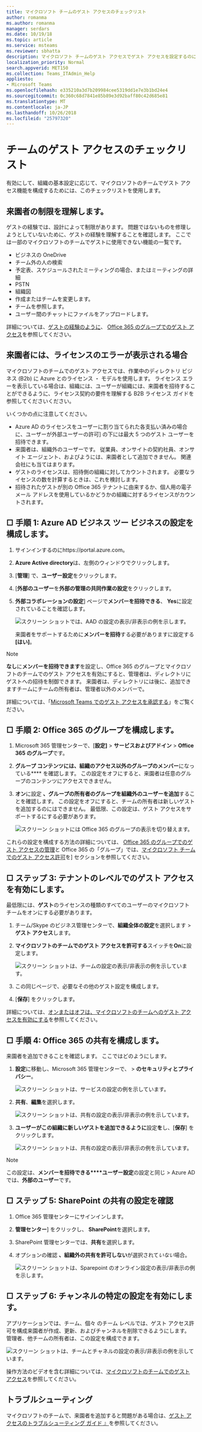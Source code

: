 ```yaml
---
title: マイクロソフト チームのゲスト アクセスのチェックリスト
author: romanma
ms.author: romanma
manager: serdars
ms.date: 10/19/18
ms.topic: article
ms.service: msteams
ms.reviewer: sbhatta
description: マイクロソフト チームのゲスト アクセスでゲスト アクセスを設定するのには、このチェックリストを使用します。
localization_priority: Normal
search.appverid: MET150
ms.collection: Teams_ITAdmin_Help
appliesto:
- Microsoft Teams
ms.openlocfilehash: e335210a3d7b209984cee5319dd1e7e3b1bd24e4
ms.sourcegitcommit: 0c360c68d7841e85b89e3d92baff80c42d685e81
ms.translationtype: MT
ms.contentlocale: ja-JP
ms.lasthandoff: 10/26/2018
ms.locfileid: "25797320"
---
```

<a name="teams-guest-access-checklist"></a>チームのゲスト アクセスのチェックリスト
==========================================

有効にして、組織の基本設定に応じて、マイクロソフトのチームでゲスト アクセス機能を構成するためには、このチェックリストを使用します。

## <a name="understand-the-limitations-for-guests"></a>来園者の制限を理解します。

ゲストの経験では、設計によって制限があります。 問題ではないものを修理しようとしていないために、ゲストの経験を理解することを確認します。 ここでは一部のマイクロソフトのチームでゲストに使用できない機能の一覧です。

- ビジネスの OneDrive
- チーム外の人の検索
- 予定表、スケジュールされたミーティングの場合、またはミーティングの詳細
- PSTN
- 組織図
- 作成またはチームを変更します。
- チームを参照します。
- ユーザー間のチャットにファイルをアップロードします。

詳細については、[ゲストの経験のように](guest-experience.md)、 [Office 365 のグループでのゲスト アクセス](https://support.office.com/article/guest-access-in-office-365-groups-bfc7a840-868f-4fd6-a390-f347bf51aff6)を参照してください。

## <a name="if-your-guests-are-seeing-license-errors"></a>来園者には、ライセンスのエラーが表示される場合

マイクロソフトのチームでのゲスト アクセスでは、作業中のディレクトリ ビジネス (B2b) に Azure とのライセンス ・ モデルを使用します。 ライセンス エラーを表示している場合は、組織には、ユーザーが組織には、来園者を招待することができるように、ライセンス契約の要件を理解する B2B ライセンス ガイドを参照してくださいください。

いくつかの点に注意してください。

- Azure AD のライセンスをユーザーに割り当てられた各支払い済みの場合に、ユーザーが外部ユーザーの許可] の下には最大 5 つのゲスト ユーザーを招待できます。
- 来園者は、組織外のユーザーです。 従業員、オンサイトの契約社員、オンサイト エージェント、およびようには、来園者として追加できません。 関連会社にも当てはまります。
- ゲストのライセンスは、招待側の組織に対してカウントされます。 必要なライセンスの数を計算するときは、これを検討します。
- 招待されたゲストが別の Office 365 テナントに由来するか、個人用の電子メール アドレスを使用しているかどうかの組織に対するライセンスがカウントされます。

## <a name="--step-1-configure-settings-in-azure-ad-business-to-business"></a>□ 手順 1: Azure AD ビジネス ツー ビジネスの設定を構成します。

1. サインインするのにhttps://portal.azure.com。
2. **Azure Active directory**は、左側のウィンドウでクリックします。
3. [**管理**] で、**ユーザー設定**をクリックします。
4. [**外部のユーザー**を**外部の管理の共同作業の設定**をクリックします。
5. **外部コラボレーションの設定**] ページで**メンバーを招待できる**、 **Yes**に設定されていることを確認します。

      ![スクリーン ショットでは、AAD の設定の表示/非表示の例を示します。 ](media/guest-access-checklist-AADSettings1.png)

    来園者をサポートするために**メンバーを招待**する必要がありますに設定する **[はい]**。 
   
> [!NOTE] 
> **なし**に**メンバーを招待できます**を設定し、Office 365 のグループとマイクロソフトのチームでのゲスト アクセスを有効にすると、管理者は、ディレクトリにゲストへの招待を制御できます。 来園者は、ディレクトリには後に、追加できますチームにチームの所有者は、管理者以外のメンバーで。

詳細については、「[Microsoft Teams でのゲスト アクセスを承認する](Teams-dependencies.md)」をご覧ください。


## <a name="-step-2-configure-office-365-groups"></a>□ 手順 2: Office 365 のグループを構成します。

1. Microsoft 365 管理センターで、[**設定]** > **サービスおよびアドイン** > **Office 365 のグループ**です。
2. **グループ コンテンツには、組織のアクセス以外のグループのメンバー**になっている**** を確認します。 この設定をオフにすると、来園者は任意のグループのコンテンツにアクセスできません。
3. **オン**に設定 **、グループの所有者のグループを組織外のユーザーを追加**することを確認します。 この設定をオフにすると、チームの所有者は新しいゲストを追加するのにはできません。 最低限、この設定は、ゲスト アクセスをサポートするにする必要があります。

     ![スクリーン ショットには Office 365 のグループの表示を切り替えます。](media/guest-access-checklist-office365.png)

これらの設定を構成する方法の詳細については、 [Office 365 のグループでのゲスト アクセスの管理](https://support.office.com/en-us/article/manage-guest-access-in-office-365-groups-9de497a9-2f5c-43d6-ae18-767f2e6fe6e0?appver=MOE150)と Office 365 の「グループ」では、[マイクロソフト チームでのゲスト アクセス許可](Teams-dependencies.md)を] セクションを参照してください。
 

## <a name="-step-3-enable-guest-access-at-the-tenant-level"></a>□ ステップ 3: テナントのレベルでのゲスト アクセスを有効にします。

最低限には、**ゲスト**のライセンスの種類のすべてのユーザーのマイクロソフト チームをオンにする必要があります。 

1. チーム/Skype のビジネス管理センターで、**組織全体の設定**を選択します > **ゲスト アクセス**します。
2. **マイクロソフトのチームでのゲスト アクセスを許可する**スイッチを**On**に設定します。

    ![スクリーン ショットは、チームの設定の表示/非表示の例を示しています。](media/set-up-guests-image1.png)

3. この同じページで、必要なその他のゲスト設定を構成します。
4. [**保存**] をクリックします。

詳細については、[オンまたはオフは、マイクロソフトのチームへのゲスト アクセスを有効にする](set-up-guests.md)を参照してください。


## <a name="--step-4-configure-sharing-in-office-365"></a>□ 手順 4: Office 365 の共有を構成します。 

来園者を追加できることを確認します。 ここではどのようにします。

1. **設定**に移動し、Microsoft 365 管理センターで、 > **のセキュリティとプライバシー**。

     ![スクリーン ショットは、サービスの設定の例を示しています。](media/guest-access-checklist-Office365Admin_Services_addins.png)

2. **共有**、**編集**を選択します。

     ![スクリーン ショットは、共有の設定の表示/非表示の例を示しています。](media/guest-access-checklist-Office365Admin_Services_addins_Sharing1.png)
 
3. **ユーザーがこの組織に新しいゲストを追加できるように**設定**を**し、[**保存**] をクリックします。

     ![スクリーン ショットは、共有の設定の表示/非表示の例を示しています。](media/guest-access-checklist-Office365Admin_Services_addins_Sharing2.png)
 
> [!NOTE]
> この設定は、**メンバーを招待できる****ユーザー設定**の設定と同じ > Azure AD では、**外部のユーザー**です。  


## <a name="-step-5-verify-sharing-setting-in-sharepoint"></a>□ ステップ 5: SharePoint の共有の設定を確認

1. Office 365 管理センターにサインインします。
2. **管理センター**] をクリックし、 **SharePoint**を選択します。
3. SharePoint 管理センターでは、**共有**を選択します。
4. オプションの確認 **、組織外の共有を許可しない**が選択されて*いない*場合。
 
     ![スクリーン ショットは、Sparepoint のオンライン設定の表示/非表示の例を示します。](media/guest-access-checklist-SPOSettings1.png)


## <a name="-step-6-enable-specific-settings-for-channels"></a>□ ステップ 6: チャンネルの特定の設定を有効にします。 

アプリケーションでは、チーム、個々 のチーム レベルでは、ゲスト アクセス許可を構成来園者が作成、更新、およびチャンネルを削除できるようにします。 管理者、他チームの所有者は、この設定を構成できます。

![スクリーン ショットは、チームとチャネルの設定の表示/非表示の例を示しています。](media/guest-access-checklist-TeamsSettings2.png)

操作方法のビデオを含む詳細については、[マイクロソフトのチームでのゲスト アクセス](guest-access.md)を参照してください。


## <a name="troubleshooting"></a>トラブルシューティング

マイクロソフトのチームで、来園者を追加すると問題がある場合は、[ゲスト アクセスのトラブルシューティング ガイド 』](https://techcommunity.microsoft.com/t5/Microsoft-Teams/Guest-Access-Troubleshooting-Guide/td-p/119797)を参照してください。


